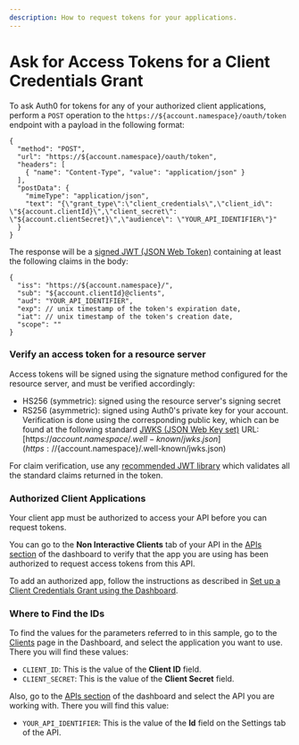 ```yaml
---
description: How to request tokens for your applications.
---
```


# Ask for Access Tokens for a Client Credentials Grant

To ask Auth0 for tokens for any of your authorized client applications, perform a `POST` operation to the `https://${account.namespace}/oauth/token` endpoint with a payload in the following format:

```har
{
  "method": "POST",
  "url": "https://${account.namespace}/oauth/token",
  "headers": [
    { "name": "Content-Type", "value": "application/json" }
  ],
  "postData": {
    "mimeType": "application/json",
    "text": "{\"grant_type\":\"client_credentials\",\"client_id\": \"${account.clientId}\",\"client_secret\": \"${account.clientSecret}\",\"audience\": \"YOUR_API_IDENTIFIER\"}"
  }
}
```

The response will be a [signed JWT (JSON Web Token)](/jwt#2-body) containing at least the following claims in the body:

```
{
  "iss": "https://${account.namespace}/",
  "sub": "${account.clientId}@clients",
  "aud": "YOUR_API_IDENTIFIER",
  "exp": // unix timestamp of the token's expiration date,
  "iat": // unix timestamp of the token's creation date,
  "scope": ""
}
```

### Verify an access token for a resource server

Access tokens will be signed using the signature method configured for the resource server, and must be verified accordingly:

* HS256 (symmetric): signed using the resource server's signing secret
* RS256 (asymmetric): signed using Auth0's private key for your account. Verification is done using the corresponding public key, which can be found at the following standard [JWKS (JSON Web Key set)](https://self-issued.info/docs/draft-ietf-jose-json-web-key.html) URL: [https://${account.namespace}/.well-known/jwks.json](https://${account.namespace}/.well-known/jwks.json)

For claim verification, use any [recommended JWT library](https://jwt.io/) which validates all the standard claims returned in the token.

### Authorized Client Applications

Your client app must be authorized to access your API before you can request tokens.

You can go to the **Non Interactive Clients** tab of your API in the [APIs section](${manage_url}/#/apis) of the dashboard to verify that the app you are using has been authorized to request access tokens from this API.

To add an authorized app, follow the instructions as described in [Set up a Client Credentials Grant using the Dashboard](/api-auth/config/using-the-auth0-dashboard).

### Where to Find the IDs

To find the values for the parameters referred to in this sample, go to the [Clients](${manage_url}/#/clients) page in the Dashboard, and select the application you want to use. There you will find these values:

  * `CLIENT_ID`: This is the value of the **Client ID** field.
  * `CLIENT_SECRET`: This is the value of the **Client Secret** field.

Also, go to the [APIs section](${manage_url}/#/apis) of the dashboard and select the API you are working with. There you will find this value:

  * `YOUR_API_IDENTIFIER`: This is the value of the **Id** field on the Settings tab of the API.
